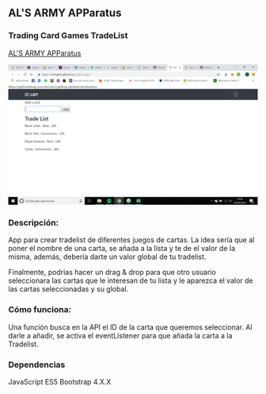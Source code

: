 ## AL'S ARMY APParatus
### Trading Card Games TradeList
[AL'S ARMY APParatus](https://virtualrez.github.io/project_ajax/ "Al's Army Homepage")

<img src="/imagenes/readme_img.png" alt="">

### Descripción:
App para crear tradelist de diferentes juegos de cartas.
La idea sería que al poner el nombre de una carta, se añada a la lista y te de el valor de la misma,
además, debería darte un valor global de tu tradelist.

Finalmente, podrias hacer un drag & drop para que otro usuario seleccionara las cartas que le
interesan de tu lista y le aparezca el valor de las cartas seleccionadas y su global.

### Cómo funciona:
Una función busca en la API el ID de la carta que queremos seleccionar.
Al darle a añadir, se activa el eventListener para que añada la carta a la Tradelist.

### Dependencias
JavaScript ES5
Bootstrap 4.X.X
